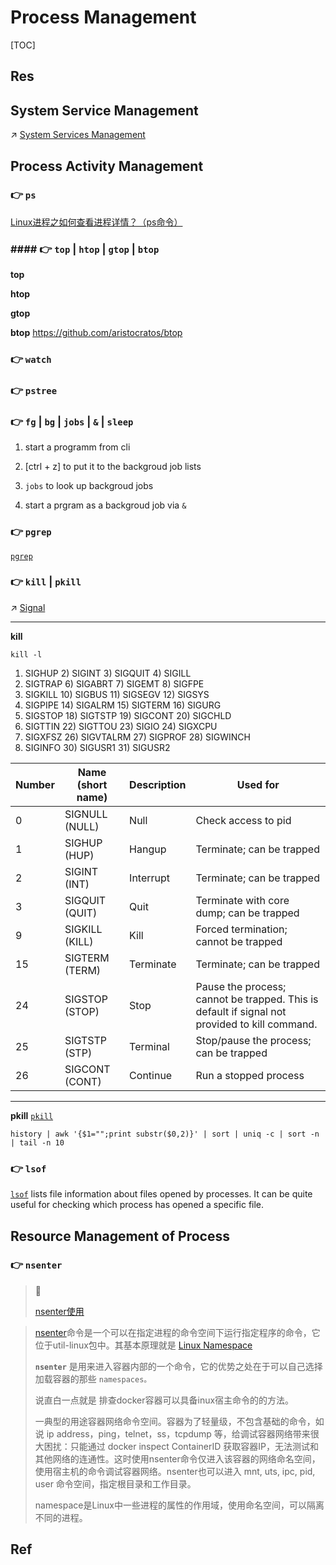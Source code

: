 # Process Management

[TOC]



## Res


## System Service Management
↗ [System Services Management](System%20Services%20Management/System%20Services%20Management.md)



## Process Activity Management
### 👉 `ps`

[Linux进程之如何查看进程详情？（ps命令）](https://juejin.cn/post/6844903721369862152#heading-1)


### #### 👉 `top` | `htop` | `gtop` | `btop`
**top**


**htop**


**gtop**


**btop**
https://github.com/aristocratos/btop


### 👉 `watch`


### 👉 `pstree`


### 👉 `fg` | `bg` | `jobs` | `&` | `sleep`
1. start a programm from cli
2. [ctrl + z] to put it to the backgroud job lists
3. `jobs` to look up backgroud jobs

1. start a prgram as a backgroud job via `&`

[Linux Commands: jobs, bg, and fg | Redhat]: https://www.redhat.com/sysadmin/jobs-bg-fg



### 👉 `pgrep`
[`pgrep`](https://www.man7.org/linux/man-pages/man1/pgrep.1.html)


### 👉 `kill` | `pkill`
↗ [Signal](../../../../../../🧬%20Computer%20System/Operating%20System%20&%20OS%20Kernel%20(Theory%20Part)/OS%20Processes%20Management%20(CPU%20+%20Main%20Memory%20Resource)/IPC%20(Inter%20Process%20Communication)/Signal/Signal.md)

---
**kill**

```shell
kill -l
```
 1) SIGHUP  2) SIGINT   3) SIGQUIT  4) SIGILL
 5) SIGTRAP  6) SIGABRT  7) SIGEMT   8) SIGFPE
 9) SIGKILL 10) SIGBUS  11) SIGSEGV 12) SIGSYS
13) SIGPIPE 14) SIGALRM 15) SIGTERM 16) SIGURG
17) SIGSTOP 18) SIGTSTP 19) SIGCONT 20) SIGCHLD
21) SIGTTIN 22) SIGTTOU 23) SIGIO 24) SIGXCPU
25) SIGXFSZ 26) SIGVTALRM 27) SIGPROF 28) SIGWINCH
29) SIGINFO 30) SIGUSR1 31) SIGUSR2

|Number|Name (short name)|Description|Used for|
|---|---|---|---|
|0|SIGNULL (NULL)|Null|Check access to pid|
|1|SIGHUP (HUP)|Hangup|Terminate; can be trapped|
|2|SIGINT (INT)|Interrupt|Terminate; can be trapped|
|3|SIGQUIT (QUIT)|Quit|Terminate with core dump; can be trapped|
|9|SIGKILL (KILL)|Kill|Forced termination; cannot be trapped|
|15|SIGTERM (TERM)|Terminate|Terminate; can be trapped|
|24|SIGSTOP (STOP)|Stop|Pause the process; cannot be trapped. This is default if signal not provided to kill command.|
|25|SIGTSTP (STP)|Terminal|Stop/pause the process; can be trapped|
|26|SIGCONT (CONT)|Continue|Run a stopped process|

[👍 Linux / UNIX: Kill Command Examples]: https://www.cyberciti.biz/faq/unix-kill-command-examples/#2


---
**pkill**
[`pkill`](http://man7.org/linux/man-pages/man1/pgrep.1.html)


`history | awk '{$1="";print substr($0,2)}' | sort | uniq -c | sort -n | tail -n 10`


### 👉 `lsof`
[`lsof`](https://www.man7.org/linux/man-pages/man8/lsof.8.html) lists file information about files opened by processes. It can be quite useful for checking which process has opened a specific file.



## Resource Management of Process
### 👉 `nsenter`
>  🔗
>
>  [nsenter使用](https://www.cnblogs.com/edeny/p/15247306.html) 

> [nsenter](https://man7.org/linux/man-pages/man1/nsenter.1.html)命令是一个可以在指定进程的命令空间下运行指定程序的命令，它位于util-linux包中。其基本原理就是 [Linux Namespace](http://chengqian90.com/Linux%E5%86%85%E6%A0%B8/Linux-Namespace%E7%AE%80%E4%BB%8B.html) 
>
> **`nsenter`** 是用来进入容器内部的一个命令，它的优势之处在于可以自己选择加载容器的那些 `namespaces。`
>
> 说直白一点就是 排查docker容器可以具备inux宿主命令的的方法。
>
> 一典型的用途容器网络命令空间。容器为了轻量级，不包含基础的命令，如说 ip address，ping，telnet，ss，tcpdump 等，给调试容器网络带来很大困扰：只能通过 docker inspect ContainerID 获取容器IP，无法测试和其他网络的连通性。这时使用nsenter命令仅进入该容器的网络命名空间，使用宿主机的命令调试容器网络。nsenter也可以进入 mnt, uts, ipc, pid, user 命令空间，指定根目录和工作目录。
>
> namespace是Linux中一些进程的属性的作用域，使用命名空间，可以隔离不同的进程。



## Ref

